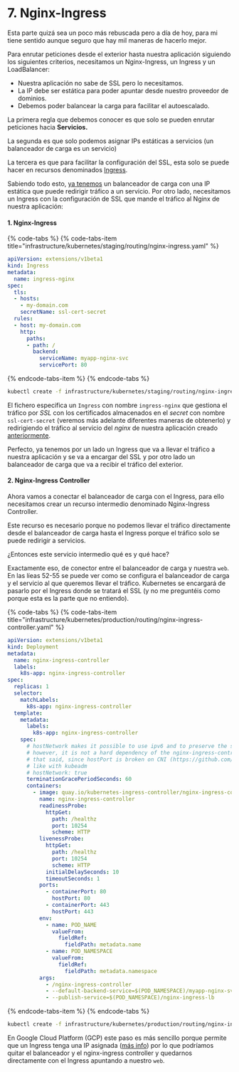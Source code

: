 # 7. Nginx-Ingress

Esta parte quizá sea un poco más rebuscada pero a día de hoy, para mi tiene sentido aunque seguro que hay mil maneras de hacerlo mejor.

Para enrutar peticiones desde el exterior hasta nuestra aplicación siguiendo los siguientes criterios, necesitamos un Nginx-Ingress, un Ingress y un LoadBalancer:

* Nuestra aplicación no sabe de SSL pero lo necesitamos.
* La IP debe ser estática para poder apuntar desde nuestro proveedor de dominios.
* Debemos poder balancear la carga para facilitar el autoescalado.

La primera regla que debemos conocer es que solo se pueden enrutar peticiones hacia **Servicios.**

La segunda es que solo podemos asignar IPs estáticas a servicios \(un balanceador de carga es un servicio\)

La tercera es que para facilitar la configuración del SSL, esta solo se puede hacer en recursos denominados [Ingress](https://kubernetes.io/docs/concepts/services-networking/ingress/).

Sabiendo todo esto, [ya tenemos](6.-balanceador-de-carga-ip-estatica.md) un balanceador de carga con una IP estática que puede redirigir tráfico a un servicio. Por otro lado, necesitamos un Ingress con la configuración de SSL que mande el tráfico al Nginx de nuestra aplicación:

#### 1. Nginx-Ingress

{% code-tabs %}
{% code-tabs-item title="infrastructure/kubernetes/staging/routing/nginx-ingress.yaml" %}
```yaml
apiVersion: extensions/v1beta1
kind: Ingress
metadata:
  name: ingress-nginx
spec:
  tls:
  - hosts:
    - my-domain.com
    secretName: ssl-cert-secret
  rules:
  - host: my-domain.com
    http:
      paths:
      - path: /
        backend:
          serviceName: myapp-nginx-svc
          servicePort: 80
```
{% endcode-tabs-item %}
{% endcode-tabs %}

```bash
kubectl create -f infrastructure/kubernetes/staging/routing/nginx-ingress.yaml --namespace=staging
```

El fichero especifica un `Ingress` con nombre `ingress-nginx` que gestiona el tráfico por _SSL_ con los certificados almacenados en el _secret_ con nombre `ssl-cert-secret` \(veremos más adelante diferentes maneras de obtenerlo\) y redirigiendo el tráfico al servicio del _nginx_ de nuestra aplicación creado [anteriormente](3.-web.md).

Perfecto, ya tenemos por un lado un Ingress que va a llevar el tráfico a nuestra aplicación y se va a encargar del SSL y por otro lado un balanceador de carga que va a recibir el tráfico del exterior.

#### 2. Nginx-Ingress Controller

Ahora vamos a conectar el balanceador de carga con el Ingress, para ello necesitamos crear un recurso intermedio denominado Nginx-Ingress Controller.

Este recurso es necesario porque no podemos llevar el tráfico directamente desde el balanceador de carga hasta el Ingress porque el tráfico solo se puede redirigir a servicios.

¿Entonces este servicio intermedio qué es y qué hace?

Exactamente eso, de conector entre el balanceador de carga y nuestra `web`. En las líeas 52-55 se puede ver como se configura el balanceador de carga y el servicio al que queremos llevar el tráfico. Kubernetes se encargará de pasarlo por el Ingress donde se tratará el SSL \(y no me preguntéis como porque esta es la parte que no entiendo\).

{% code-tabs %}
{% code-tabs-item title="infrastructure/kubernetes/production/routing/nginx-ingress-controller.yaml" %}
```yaml
apiVersion: extensions/v1beta1
kind: Deployment
metadata:
  name: nginx-ingress-controller
  labels:
    k8s-app: nginx-ingress-controller
spec:
  replicas: 1
  selector:
    matchLabels:
      k8s-app: nginx-ingress-controller
  template:
    metadata:
      labels:
        k8s-app: nginx-ingress-controller
    spec:
      # hostNetwork makes it possible to use ipv6 and to preserve the source IP correctly regardless of docker configuration
      # however, it is not a hard dependency of the nginx-ingress-controller itself and it may cause issues if port 10254 already is taken on the host
      # that said, since hostPort is broken on CNI (https://github.com/kubernetes/kubernetes/issues/31307) we have to use hostNetwork where CNI is used
      # like with kubeadm
      # hostNetwork: true
      terminationGracePeriodSeconds: 60
      containers:
        - image: quay.io/kubernetes-ingress-controller/nginx-ingress-controller:0.13.0
          name: nginx-ingress-controller
          readinessProbe:
            httpGet:
              path: /healthz
              port: 10254
              scheme: HTTP
          livenessProbe:
            httpGet:
              path: /healthz
              port: 10254
              scheme: HTTP
            initialDelaySeconds: 10
            timeoutSeconds: 1
          ports:
            - containerPort: 80
              hostPort: 80
            - containerPort: 443
              hostPort: 443
          env:
            - name: POD_NAME
              valueFrom:
                fieldRef:
                  fieldPath: metadata.name
            - name: POD_NAMESPACE
              valueFrom:
                fieldRef:
                  fieldPath: metadata.namespace
          args:
            - /nginx-ingress-controller
            - --default-backend-service=$(POD_NAMESPACE)/myapp-nginx-svc
            - --publish-service=$(POD_NAMESPACE)/nginx-ingress-lb
```
{% endcode-tabs-item %}
{% endcode-tabs %}

```bash
kubectl create -f infrastructure/kubernetes/production/routing/nginx-ingress-controller.yaml --namespace=staging
```

En Google Cloud Platform \(GCP\) este paso es más sencillo porque permite que un Ingress tenga una IP asignada \([más info](https://github.com/kelseyhightower/ingress-with-static-ip#tldr)\) por lo que podríamos quitar el balanceador y el nginx-ingress controller y quedarnos directamente con el Ingress apuntando a nuestro `web`.

